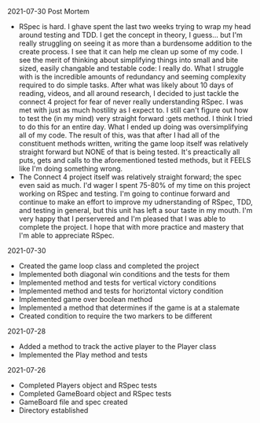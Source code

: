 2021-07-30 Post Mortem
- RSpec is hard. I ghave spent the last two weeks trying to wrap my head around testing and TDD. I get the concept in theory, I guess... but I'm really struggling on seeing it as more than a burdensome addition to the create process. I see that it can help me clean up some of my code. I see the merit of thinking about simplifying things into small and bite sized, easily changable and testable code: I really do. What I struggle with is the incredible amounts of redundancy and seeming complexity required to do simple tasks. After what was likely about 10 days of reading, videos, and all around research, I decided to just tackle the connect 4 project for fear of never really understanding RSpec. I was met with just as much hostility as I expect to. I still can't figure out how to test the (in my mind) very straight forward :gets method. I think I tried to do this for an entire day. What I ended up doing was oversimplifying all of my code. The result of this, was that after I had all of the constituent methods written, writing the game loop itself was relatively straight forward but NONE of that is being tested. It's preactically all puts, gets and calls to the aforementioned tested methods, but it FEELS like I'm doing something wrong. 
- The Connect 4 project itself was relatively straight forward; the spec even said as much. I'd wager I spent 75-80% of my time on this project working on RSpec and testing. I'm going to continue forward and continue to make an effort to improve my udnerstanding of RSpec, TDD, and testing in general, but this unit has left a sour taste in my mouth. I'm very happy that I perservered and I'm pleased that I was able to complete the project. I hope that with more practice and mastery that I'm able to appreciate RSpec.

2021-07-30
- Created the game loop class and completed the project
- Implemented both diagonal win conditions and the tests for them
- Implemented method and tests for vertical victory conditions
- Implemented method and tests for horiztontal victory condition
- Implemented game over boolean method
- Implemented a method that determines if the game is at a stalemate
- Created condition to require the two markers to be different

2021-07-28
- Added a method to track the active player to the Player class
- Implemented the Play method and tests

2021-07-26
- Completed Players object and RSpec tests
- Completed GameBoard object and RSpec tests
- GameBoard file and spec created
- Directory established
